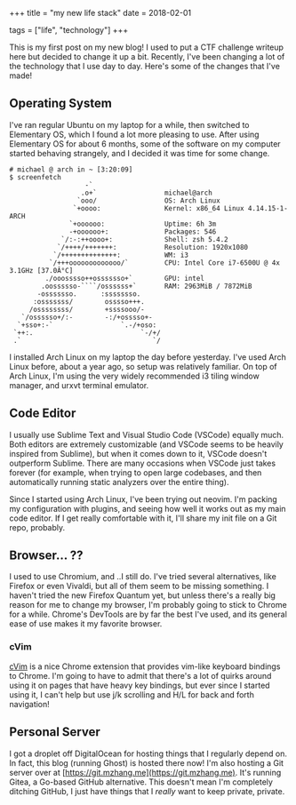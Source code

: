 +++
title = "my new life stack"
date = 2018-02-01

tags = ["life", "technology"]
+++

This is my first post on my new blog! I used to put a CTF challenge writeup here but decided to change it up a bit. Recently, I've been changing a lot of the technology that I use day to day. Here's some of the changes that I've made!

## Operating System

I've ran regular Ubuntu on my laptop for a while, then switched to Elementary OS, which I found a lot more pleasing to use. After using Elementary OS for about 6 months, some of the software on my computer started behaving strangely, and I decided it was time for some change.

```
# michael @ arch in ~ [3:20:09] 
$ screenfetch
                   -`                 
                  .o+`                 michael@arch
                 `ooo/                 OS: Arch Linux 
                `+oooo:                Kernel: x86_64 Linux 4.14.15-1-ARCH
               `+oooooo:               Uptime: 6h 3m
               -+oooooo+:              Packages: 546
             `/:-:++oooo+:             Shell: zsh 5.4.2
            `/++++/+++++++:            Resolution: 1920x1080
           `/++++++++++++++:           WM: i3
          `/+++ooooooooooooo/`         CPU: Intel Core i7-6500U @ 4x 3.1GHz [37.0Â°C]
         ./ooosssso++osssssso+`        GPU: intel
        .oossssso-````/ossssss+`       RAM: 2963MiB / 7872MiB
       -osssssso.      :ssssssso.     
      :osssssss/        osssso+++.    
     /ossssssss/        +ssssooo/-    
   `/ossssso+/:-        -:/+osssso+-  
  `+sso+:-`                 `.-/+oso: 
 `++:.                           `-/+/
 .`                                 `/

```

I installed Arch Linux on my laptop the day before yesterday. I've used Arch Linux before, about a year ago, so setup was relatively familiar. On top of Arch Linux, I'm using the very widely recommended i3 tiling window manager, and urxvt terminal emulator.

## Code Editor

I usually use Sublime Text and Visual Studio Code (VSCode) equally much. Both editors are extremely customizable (and VSCode seems to be heavily inspired from Sublime), but when it comes down to it, VSCode doesn't outperform Sublime. There are many occasions when VSCode just takes forever (for example, when trying to open large codebases, and then automatically running static analyzers over the entire thing).

Since I started using Arch Linux, I've been trying out neovim. I'm packing my configuration with plugins, and seeing how well it works out as my main code editor. If I get really comfortable with it, I'll share my init file on a Git repo, probably.

## Browser... ??

I used to use Chromium, and ..I still do. I've tried several alternatives, like Firefox or even Vivaldi, but all of them seem to be missing something. I haven't tried the new Firefox Quantum yet, but unless there's a really big reason for me to change my browser, I'm probably going to stick to Chrome for a while. Chrome's DevTools are by far the best I've used, and its general ease of use makes it my favorite browser.

### cVim

[cVim](https://chrome.google.com/webstore/detail/cvim/ihlenndgcmojhcghmfjfneahoeklbjjh?hl=en) is a nice Chrome extension that provides vim-like keyboard bindings to Chrome. I'm going to have to admit that there's a lot of quirks around using it on pages that have heavy key bindings, but ever since I started using it, I can't help but use j/k scrolling and H/L for back and forth navigation!

## Personal Server

I got a droplet off DigitalOcean for hosting things that I regularly depend on. In fact, this blog (running Ghost) is hosted there now! I'm also hosting a Git server over at [https://git.mzhang.me](https://git.mzhang.me). It's running Gitea, a Go-based GitHub alternative. This doesn't mean I'm completely ditching GitHub, I just have things that I _really_ want to keep private, private.